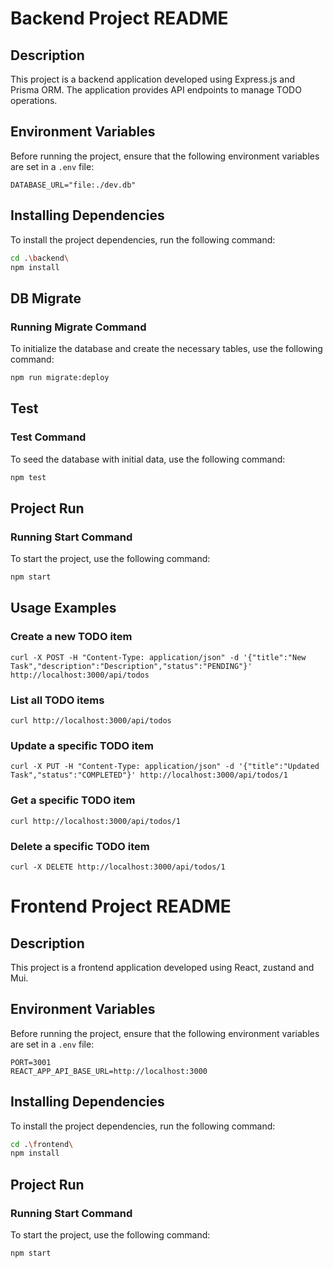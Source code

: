 # Backend Project README

## Description

This project is a backend application developed using Express.js and Prisma ORM. The application provides API endpoints to manage TODO operations.

## Environment Variables

Before running the project, ensure that the following environment variables are set in a `.env` file:

```plaintext
DATABASE_URL="file:./dev.db"
```

## Installing Dependencies

To install the project dependencies, run the following command:

```bash
cd .\backend\
npm install
```

## DB Migrate

### Running Migrate Command

To initialize the database and create the necessary tables, use the following command:

```bash
npm run migrate:deploy
```

## Test

### Test Command

To seed the database with initial data, use the following command:

```bash
npm test
```

## Project Run

### Running Start Command

To start the project, use the following command:

```bash
npm start
```

## Usage Examples

### Create a new TODO item
```plaintext
curl -X POST -H "Content-Type: application/json" -d '{"title":"New Task","description":"Description","status":"PENDING"}' http://localhost:3000/api/todos
```

### List all TODO items

```plaintext
curl http://localhost:3000/api/todos
```

### Update a specific TODO item

```plaintext
curl -X PUT -H "Content-Type: application/json" -d '{"title":"Updated Task","status":"COMPLETED"}' http://localhost:3000/api/todos/1
```

### Get a specific TODO item

```plaintext
curl http://localhost:3000/api/todos/1
```

### Delete a specific TODO item

```plaintext
curl -X DELETE http://localhost:3000/api/todos/1
```

# Frontend Project README

## Description
This project is a frontend application developed using React, zustand and Mui.

## Environment Variables

Before running the project, ensure that the following environment variables are set in a `.env` file:

```plaintext
PORT=3001
REACT_APP_API_BASE_URL=http://localhost:3000
```

## Installing Dependencies

To install the project dependencies, run the following command:

```bash
cd .\frontend\
npm install
```

## Project Run

### Running Start Command

To start the project, use the following command:

```bash
npm start
```